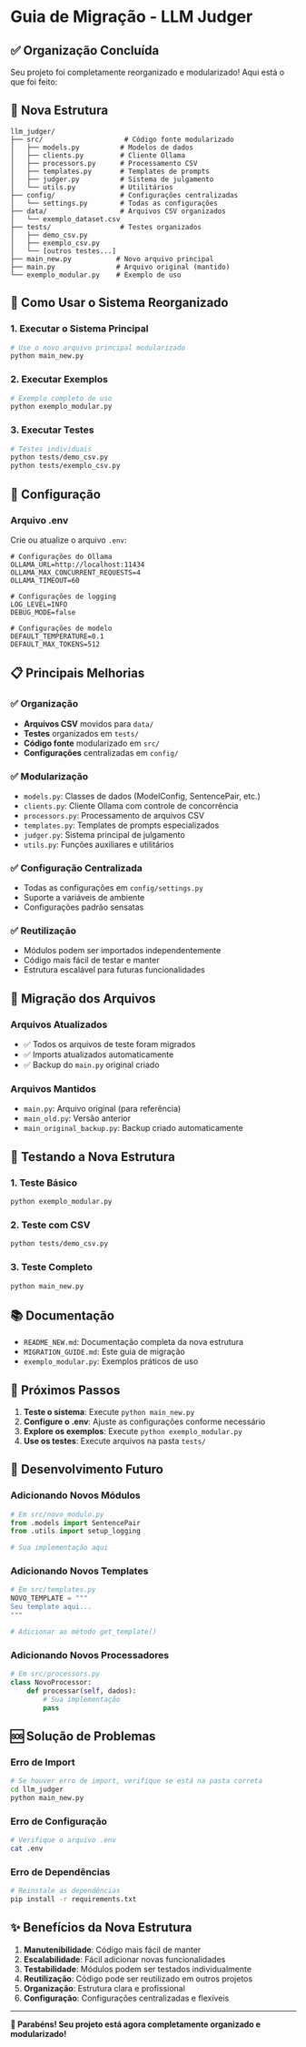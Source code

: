 # Guia de Migração - LLM Judger

## ✅ Organização Concluída

Seu projeto foi completamente reorganizado e modularizado! Aqui está o que foi feito:

## 📁 Nova Estrutura

```
llm_judger/
├── src/                    # Código fonte modularizado
│   ├── models.py          # Modelos de dados
│   ├── clients.py         # Cliente Ollama
│   ├── processors.py      # Processamento CSV
│   ├── templates.py       # Templates de prompts
│   ├── judger.py          # Sistema de julgamento
│   └── utils.py           # Utilitários
├── config/                # Configurações centralizadas
│   └── settings.py        # Todas as configurações
├── data/                  # Arquivos CSV organizados
│   └── exemplo_dataset.csv
├── tests/                 # Testes organizados
│   ├── demo_csv.py
│   ├── exemplo_csv.py
│   └── [outros testes...]
├── main_new.py           # Novo arquivo principal
├── main.py               # Arquivo original (mantido)
└── exemplo_modular.py    # Exemplo de uso
```

## 🚀 Como Usar o Sistema Reorganizado

### 1. Executar o Sistema Principal

```bash
# Use o novo arquivo principal modularizado
python main_new.py
```

### 2. Executar Exemplos

```bash
# Exemplo completo de uso
python exemplo_modular.py
```

### 3. Executar Testes

```bash
# Testes individuais
python tests/demo_csv.py
python tests/exemplo_csv.py
```

## 🔧 Configuração

### Arquivo .env

Crie ou atualize o arquivo `.env`:

```env
# Configurações do Ollama
OLLAMA_URL=http://localhost:11434
OLLAMA_MAX_CONCURRENT_REQUESTS=4
OLLAMA_TIMEOUT=60

# Configurações de logging
LOG_LEVEL=INFO
DEBUG_MODE=false

# Configurações de modelo
DEFAULT_TEMPERATURE=0.1
DEFAULT_MAX_TOKENS=512
```

## 📋 Principais Melhorias

### ✅ Organização
- **Arquivos CSV** movidos para `data/`
- **Testes** organizados em `tests/`
- **Código fonte** modularizado em `src/`
- **Configurações** centralizadas em `config/`

### ✅ Modularização
- `models.py`: Classes de dados (ModelConfig, SentencePair, etc.)
- `clients.py`: Cliente Ollama com controle de concorrência
- `processors.py`: Processamento de arquivos CSV
- `templates.py`: Templates de prompts especializados
- `judger.py`: Sistema principal de julgamento
- `utils.py`: Funções auxiliares e utilitários

### ✅ Configuração Centralizada
- Todas as configurações em `config/settings.py`
- Suporte a variáveis de ambiente
- Configurações padrão sensatas

### ✅ Reutilização
- Módulos podem ser importados independentemente
- Código mais fácil de testar e manter
- Estrutura escalável para futuras funcionalidades

## 🔄 Migração dos Arquivos

### Arquivos Atualizados
- ✅ Todos os arquivos de teste foram migrados
- ✅ Imports atualizados automaticamente
- ✅ Backup do `main.py` original criado

### Arquivos Mantidos
- `main.py`: Arquivo original (para referência)
- `main_old.py`: Versão anterior
- `main_original_backup.py`: Backup criado automaticamente

## 🧪 Testando a Nova Estrutura

### 1. Teste Básico
```bash
python exemplo_modular.py
```

### 2. Teste com CSV
```bash
python tests/demo_csv.py
```

### 3. Teste Completo
```bash
python main_new.py
```

## 📚 Documentação

- `README_NEW.md`: Documentação completa da nova estrutura
- `MIGRATION_GUIDE.md`: Este guia de migração
- `exemplo_modular.py`: Exemplos práticos de uso

## 🎯 Próximos Passos

1. **Teste o sistema**: Execute `python main_new.py`
2. **Configure o .env**: Ajuste as configurações conforme necessário
3. **Explore os exemplos**: Execute `python exemplo_modular.py`
4. **Use os testes**: Execute arquivos na pasta `tests/`

## 🔧 Desenvolvimento Futuro

### Adicionando Novos Módulos
```python
# Em src/novo_modulo.py
from .models import SentencePair
from .utils import setup_logging

# Sua implementação aqui
```

### Adicionando Novos Templates
```python
# Em src/templates.py
NOVO_TEMPLATE = """
Seu template aqui...
"""

# Adicionar ao método get_template()
```

### Adicionando Novos Processadores
```python
# Em src/processors.py
class NovoProcessor:
    def processar(self, dados):
        # Sua implementação
        pass
```

## 🆘 Solução de Problemas

### Erro de Import
```bash
# Se houver erro de import, verifique se está na pasta correta
cd llm_judger
python main_new.py
```

### Erro de Configuração
```bash
# Verifique o arquivo .env
cat .env
```

### Erro de Dependências
```bash
# Reinstale as dependências
pip install -r requirements.txt
```

## ✨ Benefícios da Nova Estrutura

1. **Manutenibilidade**: Código mais fácil de manter
2. **Escalabilidade**: Fácil adicionar novas funcionalidades
3. **Testabilidade**: Módulos podem ser testados individualmente
4. **Reutilização**: Código pode ser reutilizado em outros projetos
5. **Organização**: Estrutura clara e profissional
6. **Configuração**: Configurações centralizadas e flexíveis

---

**🎉 Parabéns! Seu projeto está agora completamente organizado e modularizado!**
